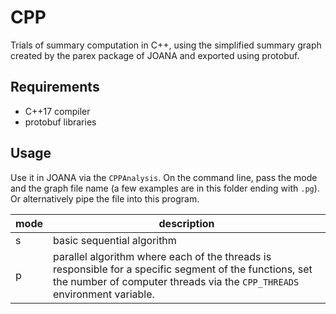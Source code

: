 CPP
===
Trials of summary computation in C++, using the simplified summary graph created by
the parex package of JOANA and exported using protobuf.

Requirements
------------
- C++17 compiler
- protobuf libraries

Usage
-----
Use it in JOANA via the `CPPAnalysis`. 
On the command line, pass the mode and the graph file name (a few examples are in this folder 
ending with `.pg`). Or alternatively pipe the file into this program.

| mode | description
|------|-------------
| s    | basic sequential algorithm
| p    | parallel algorithm where each of the threads is responsible for a specific segment of the functions, set the number of computer threads via the `CPP_THREADS` environment variable.